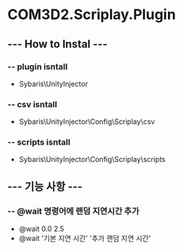# COM3D2.Scriplay.Plugin

## --- How to Instal ---

### -- plugin isntall

- Sybaris\UnityInjector

### -- csv isntall

- Sybaris\UnityInjector\Config\Scriplay\csv

### -- scripts isntall

- Sybaris\UnityInjector\Config\Scriplay\scripts

## --- 기능 사항 ---

### -- @wait 명령어에 랜덤 지연시간 추가

- @wait 0.0 2.5
- @wait '기본 지연 시간' '추가 랜덤 지연 시간'


